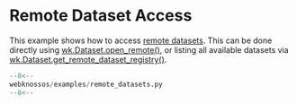 # Remote Dataset Access

This example shows how to access [remote datasets](../../api/webknossos/dataset/dataset.md#RemoteDataset). This can be done directly using [wk.Dataset.open_remote()](../../api/webknossos/dataset/dataset.md#Dataset.open_remote), or listing all available datasets via [wk.Dataset.get_remote_dataset_registry()](../../api/webknossos/dataset/dataset.md#Dataset.get_remote_dataset_registry).

```python
--8<--
webknossos/examples/remote_datasets.py
--8<--
```
